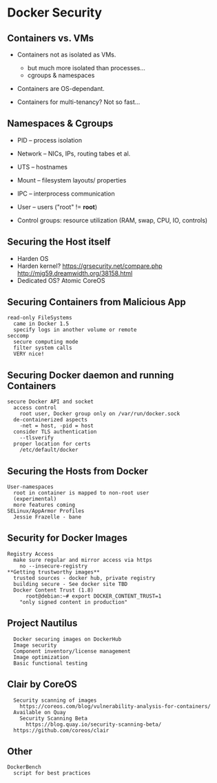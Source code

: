 # Docker Security



## Containers vs. VMs
* Containers not as isolated as VMs.
  + but much more isolated than processes...
  + cgroups & namespaces
* Containers are OS-dependant.

* Containers for multi-tenancy? Not so fast...


## Namespaces & Cgroups
- PID – process isolation
- Network – NICs, IPs, routing tabes et al.
- UTS – hostnames
- Mount – filesystem layouts/ properties
- IPC – interprocess communication
- User – users ("root" != **root**)

- Control groups: resource utilization (RAM, swap, CPU, IO, controls)



## Securing the Host itself
* Harden OS
* Harden kernel?
      https://grsecurity.net/compare.php
      http://mjg59.dreamwidth.org/38158.html
* Dedicated OS?
      Atomic
      CoreOS



## Securing Containers from Malicious App
    read-only FileSystems
      came in Docker 1.5
      specify logs in another volume or remote
    seccomp
      secure computing mode
      filter system calls
      VERY nice!


## Securing Docker daemon and running Containers
    secure Docker API and socket
      access control
        root user, Docker group only on /var/run/docker.sock
      de-containerized aspects
        -net = host, -pid = host
      consider TLS authentication
        --tlsverify
      proper location for certs
        /etc/default/docker



## Securing the Hosts from Docker
    User-namespaces
      root in container is mapped to non-root user
      (experimental)
      more features coming
    SELinux/AppArmor Profiles
      Jessie Frazelle - bane



## Security for Docker Images

    Registry Access
      make sure regular and mirror access via https
        no --insecure-registry
    **Getting trustworthy images**
      trusted sources - docker hub, private registry
      building secure - See docker site TBD
      Docker Content Trust (1.8)
          root@debian:~# export DOCKER_CONTENT_TRUST=1
        "only signed content in production"



## Project Nautilus
      Docker securing images on DockerHub
      Image security
      Component inventory/license management
      Image optimization
      Basic functional testing



## Clair by CoreOS
      Security scanning of images
        https://coreos.com/blog/vulnerability-analysis-for-containers/
      Available on Quay
        Security Scanning Beta
          https://blog.quay.io/security-scanning-beta/
      https://github.com/coreos/clair

## Other
    DockerBench
      script for best practices

